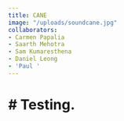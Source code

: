 ```yaml
---
title: CANE
image: "/uploads/soundcane.jpg"
collaborators:
- Carmen Papalia
- Saarth Mehotra
- Sam Kumaresthena
- Daniel Leong
- 'Paul '
---
```


# # Testing.

